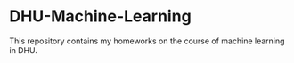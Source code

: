 # DHU-Machine-Learning
This repository contains my homeworks on the course of machine learning in DHU.
